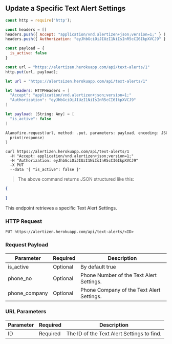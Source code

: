 ## Update a Specific Text Alert Settings

```javascript
const http = require('http');

const headers = [] 
headers.push({ Accept: "application/vnd.alertizen+json;version=1;" } ); 
headers.push({ Authorization: "eyJhbGciOiJIUzI1NiIsInR5cCI6IkpXVCJ9" } ); 

const payload = {
  is_active: false
}

const url = "https://alertizen.herokuapp.com/api/text-alerts/1"
http.put(url, payload);
```


```swift
let url = "https://alertsizen.herokuapp.com/api/text-alerts/1"

let headers: HTTPHeaders = [
  "Accept": "application/vnd.alertizen+json;version=1;"
  "Authorization": "eyJhbGciOiJIUzI1NiIsInR5cCI6IkpXVCJ9"
]

let payload: [String: Any] = [
  "is_active": false
]

Alamofire.request(url, method: .put, parameters: payload, encoding: JSONEncoding.default, headers: headers).responseJSON { response in
  print(response)
}
```


```shell
curl https://alertizen.herokuapp.com/api/text-alerts/1
  -H "Accept: application/vnd.alertizen+json;version=1;"
  -H "Authorization: eyJhbGciOiJIUzI1NiIsInR5cCI6IkpXVCJ9"
  -X PUT
  --data '{ "is_active": false }'
```


> The above command returns JSON structured like this:

```json
{
    
}
```

This endpoint retrieves a specific Text Alert Settings.

### HTTP Request

`PUT https://alertizen.herokuapp.com/api/text-alerts/<ID>`

### Request Payload

Parameter | Required | Description
--------- | ------- | -----------
is_active | Optional | By default true
phone_no | Optional | Phone Number of the Text Alert Settings.
phone_company | Optional | Phone Company of the Text Alert Settings.



### URL Parameters

Parameter | Required | Description
--------- | ------- | -----------
ID | Required | The ID of the Text Alert Settings to find.

